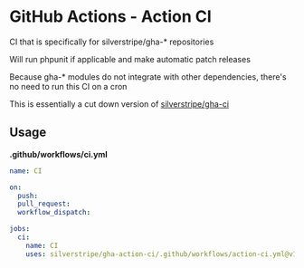 # GitHub Actions - Action CI

CI that is specifically for silverstripe/gha-* repositories

Will run phpunit if applicable and make automatic patch releases

Because gha-* modules do not integrate with other dependencies, there's no need to run this CI on a cron

This is essentially a cut down version of [silverstripe/gha-ci](https://github.com/silverstripe/gha-ci)

## Usage

**.github/workflows/ci.yml**
```yml
name: CI

on:
  push:
  pull_request:
  workflow_dispatch:

jobs:
  ci:
    name: CI
    uses: silverstripe/gha-action-ci/.github/workflows/action-ci.yml@v1
```
